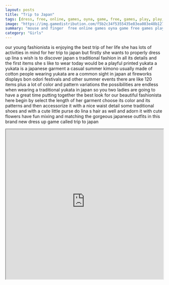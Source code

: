 ```yaml
---
layout: posts
title: "Trip to Japan"
tags: [dress, free, online, games, oyna, game, free, games, play, play, games]
image: "https://img.gamedistribution.com/f5b2c34f5355435e83ea083e48b12788.jpg"
summary: "mouse and finger  free online games oyna game free games play play games"
category: "Girls"
---
```


our young fashionista is enjoying the best trip of her life she has lots of activities in mind for her trip to japan but firstly she wants to properly dress up lina s wish is to discover japan s traditional fashion in all its details and the first items she s like to wear today would be a playful printed yukata a yukata is a japanese garment a casual summer kimono usually made of cotton people wearing yukata are a common sight in japan at fireworks displays bon odori festivals and other summer events there are like 120 items plus a lot of color and pattern variations the possibilities are endless when wearing a traditional yukata in japan so you two ladies are going to have a great time putting together the best look for our beautiful fashionista here begin by select the length of her garment choose its color and its patterns and then accessorize it with a nice waist detail some traditional shoes and with a cute little purse do lina s hair as well and adorn it with cute flowers have fun mixing and matching the gorgeous japanese outfits in this brand new dress up game called trip to japan

<iframe width="100%" height="480px;" src="https://html5.gamedistribution.com/f5b2c34f5355435e83ea083e48b12788/"></iframe>